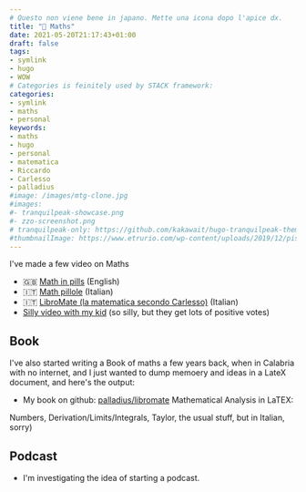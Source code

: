 ```yaml
---
# Questo non viene bene in japano. Mette una icona dopo l'apice dx.
title: "🧮 Maths"
date: 2021-05-20T21:17:43+01:00
draft: false
tags:
- symlink
- hugo
- WOW
# Categories is feinitely used by STACK framework:
categories:
- symlink
- maths
- personal
keywords:
- maths
- hugo
- personal
- matematica
- Riccardo
- Carlesso
- palladius
#image: /images/mtg-clone.jpg
#images:
#- tranquilpeak-showcase.png
#- zzo-screenshot.png
# tranquilpeak-only: https://github.com/kakawait/hugo-tranquilpeak-theme/blob/master/docs/user.md#image
#thumbnailImage: https://www.etrurio.com/wp-content/uploads/2019/12/pistacchi-scaled.jpg
---
```

I've made a few video on Maths
* 🇬🇧 [Math in pills](https://www.youtube.com/playlist?list=PLLW_mrnzxmSo-Q841ZuBDxcIHHX4iGZkX) (English)
* 🇮🇹 [Math pillole](https://www.youtube.com/playlist?list=PLLW_mrnzxmSp_zuV3OzY_Wksf6_dP-Ifn) (Italian)
* 🇮🇹  [LibroMate (la matematica secondo Carlesso)](https://www.youtube.com/playlist?list=PLLW_mrnzxmSofo9gxu_NsWYl9c9NNmjZ6) (Italian)
* [Silly video with my kid](https://www.youtube.com/playlist?list=PLLW_mrnzxmSpYyZ3zBOuRjNMpVOlSIlzi) (so silly, but they get lots of positive votes)

## Book

I've also started writing a Book of maths a few years back, when in Calabria with no internet, and I just wanted to dump
memoery and ideas in a LateX document, and here's the output:

* My book on github: [palladius/libromate](https://github.com/palladius/libromate) Mathematical Analysis in LaTEX:

Numbers, Derivation/Limits/Integrals, Taylor, the usual stuff, but in Italian, sorry)

## Podcast

* I'm investigating the idea of starting a podcast.


<!--
    From: go/ricc-math
-->
